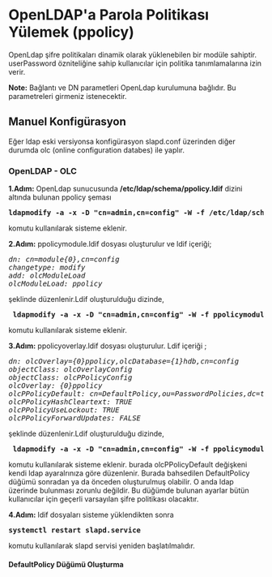 # OpenLDAP'a Parola Politikası Yülemek (ppolicy)
OpenLdap şifre politikaları dinamik olarak yüklenebilen bir modüle sahiptir. userPassword özniteliğine sahip kullanıcılar için politika tanımlamalarına izin verir. 

**Note:**  Bağlantı ve DN parametleri OpenLdap kurulumuna bağlıdır. Bu parametreleri girmeniz istenecektir.

## Manuel Konfigürasyon

Eğer ldap eski versiyonsa konfigürasyon slapd.conf üzerinden diğer durumda olc (online configuration databes) ile yaplır.
### OpenLDAP - OLC
**1.Adım:**  OpenLdap sunucusunda **/etc/ldap/schema/ppolicy.ldif** dizini altında bulunan ppolicy şeması 
<pre><b>ldapmodify -a -x -D "cn=admin,cn=config" -W -f /etc/ldap/schema/ppolicy.ldif</b></pre>

komutu kullanılarak sisteme eklenir.

**2.Adım:** ppolicymodule.ldif dosyası oluşturulur ve ldif içeriği;
<pre><i>dn: cn=module{0},cn=config
changetype: modify
add: olcModuleLoad
olcModuleLoad: ppolicy 
</i></pre>

şeklinde düzenlenir.Ldif oluşturulduğu dizinde,
<pre> <b>ldapmodify -a -x -D "cn=admin,cn=config" -W -f ppolicymodule.ldif</b></pre>

komutu kullanılarak sisteme eklenir.

**3.Adım:** ppolicyoverlay.ldif dosyası oluşturulur. Ldif içeriği ;

<pre><i>dn: olcOverlay={0}ppolicy,olcDatabase={1}hdb,cn=config
objectClass: olcOverlayConfig
objectClass: olcPPolicyConfig
olcOverlay: {0}ppolicy
olcPPolicyDefault: cn=DefaultPolicy,ou=PasswordPolicies,dc=tuncay,dc=colak
olcPPolicyHashCleartext: TRUE
olcPPolicyUseLockout: TRUE
olcPPolicyForwardUpdates: FALSE
</i></pre>

şeklinde düzenlenir.Ldif oluşturulduğu dizinde,
<pre> <b>ldapmodify -a -x -D "cn=admin,cn=config" -W -f ppolicymodule.ldif </b></pre>

komutu kullanılarak sisteme eklenir.
burada olcPPolicyDefault değişkeni kendi ldap ayaralrınıza göre düzenlenir. Burada bahsedilen DefaultPolicy düğümü sonradan ya da önceden oluşturulmuş olabilir. O anda ldap üzerinde bulunması zorunlu değildir. Bu düğümde bulunan ayarlar bütün kullanıcılar için geçerli varsayılan şifre politikası olacaktır.

**4.Adım:** ldif dosyaları sisteme yüklendikten sonra 
<pre><b>systemctl restart slapd.service</b></pre>

komutu kullanılarak slapd servisi yeniden başlatılmalıdır.

#### DefaultPolicy Düğümü Oluşturma



